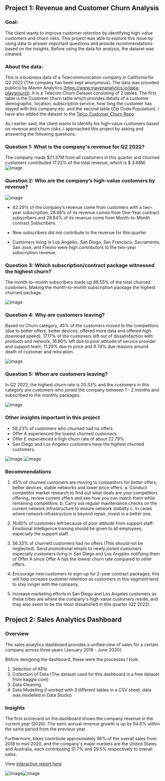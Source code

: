 ## Project 1: Revenue and Customer Churn Analysis
### Goal: 
The client wants to improve customer retention by identifying high-value customers and churn risks. This project was able to explore this issue by using data to answer important questions and provide recommendations based on the insights. Before using the data for analysis, the dataset was cleaned.


### About the data: 
This is a business data of a Telecommunication company in California for Q2 2022 (The company has been kept anonymous). The data was provided publicly by Maven Analytics (https://www.mavenanalytics.io/data-playground). It is a Telecom Churn Dataset consisting of 2 tables. The first table is the Customer churn table which provides details of a customer demographic, location, subscription service, how long the customer has stayed with this company etc. and the second table (Zip Code Population). I have also added the dataset to the [Telco Customer Churn Repo](https://github.com/NUgonna/Telco-Customer-Churn-Analysis)

As I earlier said, the client wants to identify his high-value customers based on revenue  and churn risks. I approached this project by asking and answering the following questions:

### Question 1:	What is the company's revenue for Q2 2022?
The company made $21.37M from all customers in this quarter and churned customers contributed 17.22% of the total revenue, which is $ 3.68M. 
![image](https://user-images.githubusercontent.com/51289316/182013091-e225f2f6-e088-4e65-b808-1df9ef538be6.png)


### Question 2:	Who are the company’s high-value customers by revenue?

![image](https://user-images.githubusercontent.com/51289316/182013388-60860502-e6f2-4581-8c24-c84b0c912058.png)


- 42.29% of the company’s revenue come from customers with a two-year subscription, 28.88% of its revenue comes from One-Year contract subscribers and 28.84% of its revenue come from Month-to-Month contract Subscribers.

- New subscribers did not contribute to the revenue for this quarter.
- Customers living in Los Angeles, San Diego, San Francisco, Sacramento, San Jose, and Fresno were high contributors to the two-year subscription revenue. 

### Question 3:	Which subscription/contract package witnessed the highest churn?
The month-to-month subscribers made up 88.55% of the total churned customers. Making the month-to-month subscription package the highest churned package.

![image](https://user-images.githubusercontent.com/51289316/182013404-2dfeb2ea-6289-41cc-89d6-cede8d5c4415.png)

### Question 4:	Why are customers leaving?

Based on Churn category, 45% of the customers moved to the competitors (due to better offers, better devices, offered more data and offered high download speed), 17.17% of the customers left out of dissatisfaction with products and network, 16.80% left due to poor attitude of service provider and support team, 11.29% due to price and 9.74% due reasons around death of customer and relocation.

![image](https://user-images.githubusercontent.com/51289316/182020772-a1032336-3534-4d20-8e89-c4c6b437e4f2.png)

### Question 5:	When are customers leaving?
In Q2 2022, the highest churn rate is 20.33% and the customers in this category are customers who joined the company between 1 - 2 months and subscribed to the monthly packages.

![image](https://user-images.githubusercontent.com/51289316/182014625-4e63ffac-ad62-4608-ac45-6bfe3fcffad6.png)

### Other insights important in this project
- 56.23% of customers who churned had no offers
-	Offer A experienced the lowest churned customers.
-	Offer E experienced a high churn rate of about 22.79%
-	San Diego and Los Angeles customers have the highest churned customers. 

![image](https://user-images.githubusercontent.com/51289316/182015226-c4c111fe-82f1-470b-b059-7af97d2c3e4b.png) ![image](https://user-images.githubusercontent.com/51289316/182015263-67778d0d-9270-4d2c-abc8-ab4635e855e6.png)

### Recommendations
1. 45% of churned customers are moving to competitors for better offers, better devices, stable networks and lower price offers. 
  a. Conduct competitor market research to find out what deals are your competitors offering, review current offers and see how you can match them while remaining        competitive.
  b. Carry out regular maintenance checks on the current network infrastructure to ensure network stability
  c. In cases where network infrastructure is beyond repair, invest in a better one.
  
2. 16.80% of customers left because of poor attitude from support staff: Emotional Intelligence training should be given to all employees, especially the support staff.

3. 56.33% of churned customers had no offers (This should not be neglected). Send promotional emails to newly joined customers especially customers living in San Diego and Los Angeles notifying them of Offer A since Offer A has the lowest churn rate compared to other offers. 

4. Encourage new customers to sign-up for 2-year contract packages, this will help increase customer retention as customers in this segment tend to stay longer with the company.

6. Increase marketing efforts in San Diego and Los Angeles customers as these cities are where the company's high-value customers reside, and they also seem to be the most dissatisfied in this quarter (Q2 2022).


## Project 2:  Sales Analytics Dashboard

### Overview
The sales analytics dashboard provides a unified view of sales for a certain company across three years (January 2018 - June 2020). 

Before designing the dashboard, these were the processes I took:
1. Selection of KPIs
2. Collection of Data (The dataset used for this dashboard is a free dataset from kaggle.com)
3. Data Cleaning
4. Data Modelling (I worked with 3 different tables in a CSV sheet, data was modelled in Data Studio)

### Insights

The first scorecard on the dashboard shows the company revenue in the current year (2020). The semi-annual revenue growth is up by 94.6% within the same period from the previous year. 

Furthermore, bikes contribute approximately 96% of the overall sales from 2018 to mid-2020, and the company's major markets are the United States and Australia, each contributing 31.7% and 29.5% respectively to overall sales.

View [interactive report here](https://datastudio.google.com/reporting/a865116c-b80a-4b38-9137-e90a79a167a3)

![image](https://user-images.githubusercontent.com/51289316/178504888-272ac566-b2a0-46a6-901d-b85a6b0d2f89.png)![image](https://user-images.githubusercontent.com/51289316/178505039-4f6401d5-cb17-4b97-bff0-aa6548366e00.png)
